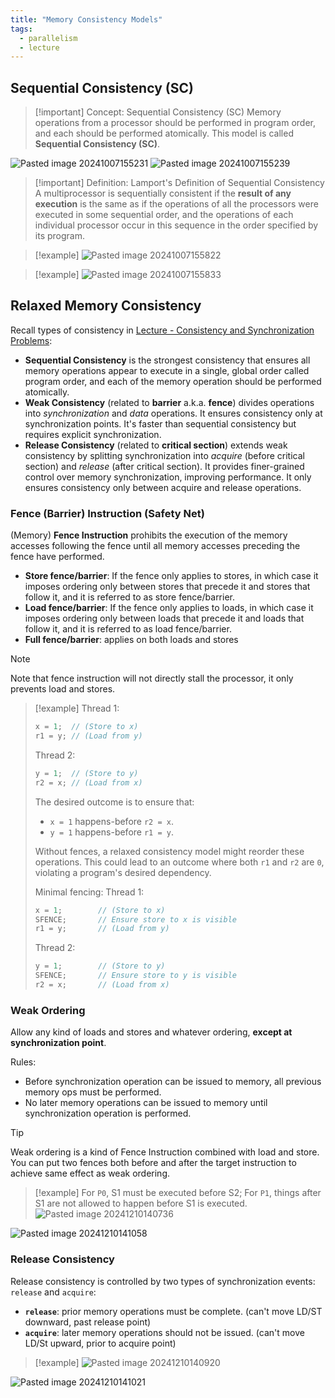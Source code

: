 ```yaml
---
title: "Memory Consistency Models"
tags:
  - parallelism
  - lecture
---
```


## Sequential Consistency (SC)

> [!important] Concept: Sequential Consistency (SC)
> Memory operations from a processor should be performed in program order, and each should be performed atomically. This model is called **Sequential Consistency (SC)**.

![Pasted image 20241007155231](./imgs/Pasted%20image%2020241007155231.png)
![Pasted image 20241007155239](./imgs/Pasted%20image%2020241007155239.png)

> [!important] Definition: Lamport's Definition of Sequential Consistency
> A multiprocessor is sequentially consistent if the **result of any execution** is the same as if the operations of all the processors were executed in some sequential order, and the operations of each individual processor occur in this sequence in the order specified by its program.

> [!example]
> ![Pasted image 20241007155822](./imgs/Pasted%20image%2020241007155822.png)

> [!example]
> ![Pasted image 20241007155833](./imgs/Pasted%20image%2020241007155833.png)

## Relaxed Memory Consistency

Recall types of consistency in [Lecture - Consistency and Synchronization Problems](Lecture%20-%20Consistency%20and%20Synchronization%20Problems.md):

- **Sequential Consistency** is the strongest consistency that ensures all memory operations appear to execute in a single, global order called program order, and each of the memory operation should be performed atomically.
- **Weak Consistency** (related to **barrier** a.k.a. **fence**) divides operations into _synchronization_ and _data_ operations. It ensures consistency only at synchronization points. It's faster than sequential consistency but requires explicit synchronization.
- **Release Consistency** (related to **critical section**) extends weak consistency by splitting synchronization into _acquire_ (before critical section) and _release_ (after critical section). It provides finer-grained control over memory synchronization, improving performance. It only ensures consistency only between acquire and release operations.

### Fence (Barrier) Instruction (Safety Net)

(Memory) **Fence Instruction** prohibits the execution of the memory accesses following the fence until all memory accesses preceding the fence have performed.

- **Store fence/barrier**: If the fence only applies to stores, in which case it imposes ordering only between stores that precede it and stores that follow it, and it is referred to as store fence/barrier.
- **Load fence/barrier**: If the fence only applies to loads, in which case it imposes ordering only between loads that precede it and loads that follow it, and it is referred to as load fence/barrier.
- **Full fence/barrier**: applies on both loads and stores

> [!note]
> Note that fence instruction will not directly stall the processor, it only prevents load and stores.

> [!example]
> Thread 1:
>
> ```c
> x = 1;  // (Store to x)
> r1 = y; // (Load from y)
> ```
>
> Thread 2:
>
> ```c
> y = 1;  // (Store to y)
> r2 = x; // (Load from x)
> ```
>
> The desired outcome is to ensure that:
>
> - `x = 1` happens-before `r2 = x`.
> - `y = 1` happens-before `r1 = y`.
>
> Without fences, a relaxed consistency model might reorder these operations. This could lead to an outcome where both `r1` and `r2` are `0`, violating a program's desired dependency.
>
> Minimal fencing:
> Thread 1:
>
> ```c
> x = 1;        // (Store to x)
> SFENCE;       // Ensure store to x is visible
> r1 = y;       // (Load from y)
> ```
>
> Thread 2:
>
> ```c
> y = 1;        // (Store to y)
> SFENCE;       // Ensure store to y is visible
> r2 = x;       // (Load from x)
> ```

### Weak Ordering

Allow any kind of loads and stores and whatever ordering, **except at synchronization point**.

Rules:

- Before synchronization operation can be issued to memory, all previous memory ops must be performed.
- No later memory operations can be issued to memory until synchronization operation is performed.

> [!tip]
> Weak ordering is a kind of Fence Instruction combined with load and store.
> You can put two fences both before and after the target instruction to achieve same effect as weak ordering.

> [!example]
> For `P0`, S1 must be executed before S2; For `P1`, things after S1 are not allowed to happen before S1 is executed.
> ![Pasted image 20241210140736](./imgs/Pasted%20image%2020241210140736.png)

![Pasted image 20241210141058](./imgs/Pasted%20image%2020241210141058.png)

### Release Consistency

Release consistency is controlled by two types of synchronization events: `release` and `acquire`:

- **`release`**: prior memory operations must be complete. (can't move LD/ST downward, past release point)
- **`acquire`**: later memory operations should not be issued. (can't move LD/St upward, prior to acquire point)

> [!example]
> ![Pasted image 20241210140920](./imgs/Pasted%20image%2020241210140920.png)

![Pasted image 20241210141021](./imgs/Pasted%20image%2020241210141021.png)
